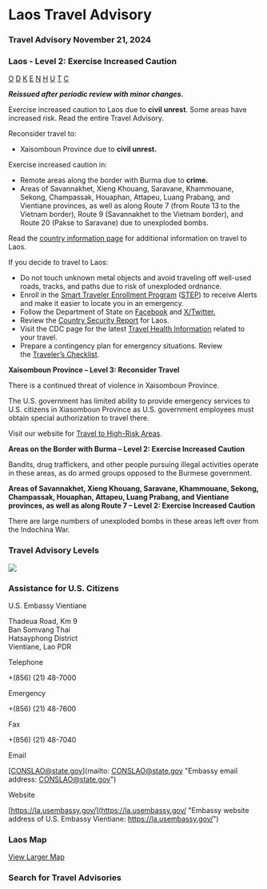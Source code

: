 # Laos Travel Advisory

### Travel Advisory November 21, 2024

### Laos - Level 2: Exercise Increased Caution

[O](javascript:void(0); "Tool Tip: Other")
[D](javascript:void(0); "Tool Tip: Wrongful Detention")
[K](javascript:void(0); "Tool Tip: Kidnap and Hostage")
[E](javascript:void(0); "Tool Tip: Event")
[N](javascript:void(0); "Tool Tip: Disaster")
[H](javascript:void(0); "Tool Tip: Health")
[U](javascript:void(0); "Tool Tip: Civil Unrest")
[T](javascript:void(0); "Tool Tip: Terrorism")
[C](javascript:void(0); "Tool Tip: Crimes")

***Reissued after periodic review with minor changes.***

Exercise increased caution to Laos due to **civil unrest**. Some areas have increased risk. Read the entire Travel Advisory.

Reconsider travel to:

* Xaisomboun Province due to **civil unrest.**

Exercise increased caution in:

* Remote areas along the border with Burma due to **crime.**
* Areas of Savannakhet, Xieng Khouang, Saravane, Khammouane, Sekong, Champassak, Houaphan, Attapeu, Luang Prabang, and Vientiane provinces, as well as along Route 7 (from Route 13 to the Vietnam border), Route 9 (Savannakhet to the Vietnam border), and Route 20 (Pakse to Saravane) due to unexploded bombs.

Read the [country information page](https://travel.state.gov/content/travel/en/international-travel/International-Travel-Country-Information-Pages/Laos.html) for additional information on travel to Laos.

If you decide to travel to Laos:

* Do not touch unknown metal objects and avoid traveling off well-used roads, tracks, and paths due to risk of unexploded ordnance.
* Enroll in the [Smart Traveler Enrollment Program](https://step.state.gov/step/) ([STEP](https://step.state.gov/step/)) to receive Alerts and make it easier to locate you in an emergency.
* Follow the Department of State on [Facebook](https://www.facebook.com/travelgov/) and [X/Twitter.](https://twitter.com/travelgov)
* Review the [Country Security Report](https://www.osac.gov/Content/Browse/Report?subContentTypes=Country%20Security%20Report) for Laos.
* Visit the CDC page for the latest [Travel Health Information](https://wwwnc.cdc.gov/travel/destinations/list) related to your travel.
* Prepare a contingency plan for emergency situations. Review the [Traveler’s Checklist](https://travel.state.gov/content/passports/en/go/checklist.html).

**Xaisomboun Province – Level 3: Reconsider Travel**

There is a continued threat of violence in Xaisomboun Province.

The U.S. government has limited ability to provide emergency services to U.S. citizens in Xiasomboun Province as U.S. government employees must obtain special authorization to travel there.

Visit our website for [Travel to High-Risk Areas](https://travel.state.gov/content/passports/en/go/TraveltoHighRiskAreas.html).

**Areas on the Border with Burma – Level 2: Exercise Increased Caution**

Bandits, drug traffickers, and other people pursuing illegal activities operate in these areas, as do armed groups opposed to the Burmese government.

**Areas of Savannakhet, Xieng Khouang, Saravane, Khammouane, Sekong, Champassak, Houaphan, Attapeu, Luang Prabang, and Vientiane provinces, as well as along Route 7 – Level 2: Exercise Increased Caution**

There are large numbers of unexploded bombs in these areas left over from the Indochina War.

### Travel Advisory Levels

[![](/content/dam/NEWTravelAssets/images/travel-levelv1.svg)](/content/travel/en/international-travel/before-you-go/about-our-new-products.html "Travel Advisory Levels")

### Assistance for U.S. Citizens

U.S. Embassy Vientiane

Thadeua Road, Km 9  
Ban Somvang Thai  
Hatsayphong District  
Vientiane, Lao PDR

Telephone

+(856) (21) 48-7000

Emergency

+(856) (21) 48-7600

Fax

+(856) (21) 48-7040

Email

[CONSLAO@state.gov](mailto: CONSLAO@state.gov "Embassy email address: CONSLAO@state.gov")

Website

[https://la.usembassy.gov/](https://la.usembassy.gov/ "Embassy website address of U.S. Embassy Vientiane: https://la.usembassy.gov/")

### Laos Map

[View Larger Map](https://travelmaps.state.gov/TSGMap/?extent=96.315777189,14.0550845,112.273594101,22.00729718 "Map of Laos")



### Search for Travel Advisories